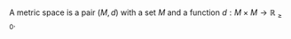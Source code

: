 A metric space is a pair $(M, d)$ with a set $M$ and a function $d: M \times M \to \mathbb{R}_{\geq 0}$.